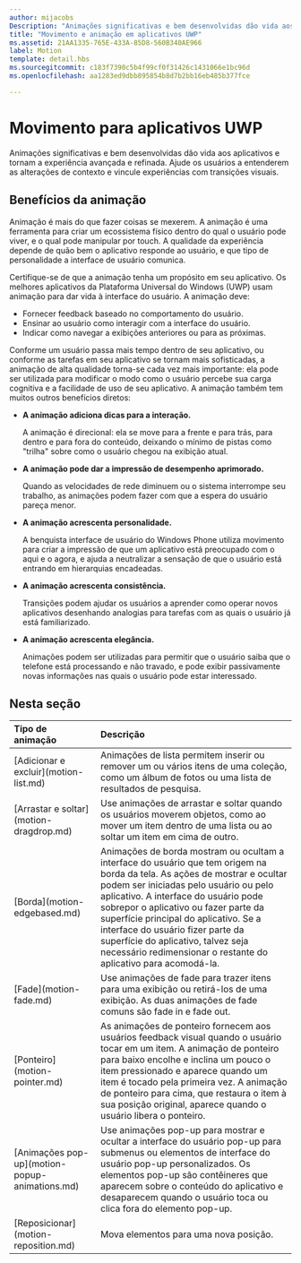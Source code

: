 ```yaml
---
author: mijacobs
Description: "Animações significativas e bem desenvolvidas dão vida aos aplicativos e tornam a experiência avançada e refinada. Ajude os usuários a entenderem as alterações de contexto e vincule experiências com transições visuais."
title: "Movimento e animação em aplicativos UWP"
ms.assetid: 21AA1335-765E-433A-85D8-560B340AE966
label: Motion
template: detail.hbs
ms.sourcegitcommit: c183f7390c5b4f99cf0f31426c1431066e1bc96d
ms.openlocfilehash: aa1283ed9dbb895854b8d7b2bb16eb485b377fce

---
```


# Movimento para aplicativos UWP

Animações significativas e bem desenvolvidas dão vida aos aplicativos e tornam a experiência avançada e refinada. Ajude os usuários a entenderem as alterações de contexto e vincule experiências com transições visuais.

## <span id="Benefits_of_animation"></span><span id="benefits_of_animation"></span><span id="BENEFITS_OF_ANIMATION"></span>Benefícios da animação


Animação é mais do que fazer coisas se mexerem. A animação é uma ferramenta para criar um ecossistema físico dentro do qual o usuário pode viver, e o qual pode manipular por touch. A qualidade da experiência depende de quão bem o aplicativo responde ao usuário, e que tipo de personalidade a interface de usuário comunica.

Certifique-se de que a animação tenha um propósito em seu aplicativo. Os melhores aplicativos da Plataforma Universal do Windows (UWP) usam animação para dar vida à interface do usuário. A animação deve:

-   Fornecer feedback baseado no comportamento do usuário.
-   Ensinar ao usuário como interagir com a interface do usuário.
-   Indicar como navegar a exibições anteriores ou para as próximas.

Conforme um usuário passa mais tempo dentro de seu aplicativo, ou conforme as tarefas em seu aplicativo se tornam mais sofisticadas, a animação de alta qualidade torna-se cada vez mais importante: ela pode ser utilizada para modificar o modo como o usuário percebe sua carga cognitiva e a facilidade de uso de seu aplicativo. A animação também tem muitos outros benefícios diretos:

-   **A animação adiciona dicas para a interação.**

    A animação é direcional: ela se move para a frente e para trás, para dentro e para fora do conteúdo, deixando o mínimo de pistas como "trilha" sobre como o usuário chegou na exibição atual.

-   **A animação pode dar a impressão de desempenho aprimorado.**

    Quando as velocidades de rede diminuem ou o sistema interrompe seu trabalho, as animações podem fazer com que a espera do usuário pareça menor.

-   **A animação acrescenta personalidade.**

    A benquista interface de usuário do Windows Phone utiliza movimento para criar a impressão de que um aplicativo está preocupado com o aqui e o agora, e ajuda a neutralizar a sensação de que o usuário está entrando em hierarquias encadeadas.

-   **A animação acrescenta consistência.**

    Transições podem ajudar os usuários a aprender como operar novos aplicativos desenhando analogias para tarefas com as quais o usuário já está familiarizado.

-   **A animação acrescenta elegância.**

    Animações podem ser utilizadas para permitir que o usuário saiba que o telefone está processando e não travado, e pode exibir passivamente novas informações nas quais o usuário pode estar interessado.

## Nesta seção
<table>
<thead>
<tr class="header">
<th align="left">Tipo de animação</th>
<th align="left">Descrição</th>
</tr>
</thead>
<tbody>
    <tr>
        <td>[Adicionar e excluir](motion-list.md)
        </td>
        <td>Animações de lista permitem inserir ou remover um ou vários itens de uma coleção, como um álbum de fotos ou uma lista de resultados de pesquisa.
        </td>
    </tr> 
    <tr>
        <td>[Arrastar e soltar](motion-dragdrop.md)
        </td>
        <td>Use animações de arrastar e soltar quando os usuários moverem objetos, como ao mover um item dentro de uma lista ou ao soltar um item em cima de outro.
        </td>
    </tr>
    <tr>
        <td>[Borda](motion-edgebased.md)
        </td>
        <td>Animações de borda mostram ou ocultam a interface do usuário que tem origem na borda da tela. As ações de mostrar e ocultar podem ser iniciadas pelo usuário ou pelo aplicativo. A interface do usuário pode sobrepor o aplicativo ou fazer parte da superfície principal do aplicativo. Se a interface do usuário fizer parte da superfície do aplicativo, talvez seja necessário redimensionar o restante do aplicativo para acomodá-la.
        </td>
    </tr>   
    <tr>
        <td>[Fade](motion-fade.md)
        </td>
        <td>Use animações de fade para trazer itens para uma exibição ou retirá-los de uma exibição. As duas animações de fade comuns são fade in e fade out.
        </td>
    </tr>   
    <tr>
        <td>[Ponteiro](motion-pointer.md)
        </td>
        <td>As animações de ponteiro fornecem aos usuários feedback visual quando o usuário tocar em um item. A animação de ponteiro para baixo encolhe e inclina um pouco o item pressionado e aparece quando um item é tocado pela primeira vez. A animação de ponteiro para cima, que restaura o item à sua posição original, aparece quando o usuário libera o ponteiro.
        </td>
    </tr>   
    <tr>
        <td>[Animações pop-up](motion-popup-animations.md)
        </td>
        <td>Use animações pop-up para mostrar e ocultar a interface do usuário pop-up para submenus ou elementos de interface do usuário pop-up personalizados. Os elementos pop-up são contêineres que aparecem sobre o conteúdo do aplicativo e desaparecem quando o usuário toca ou clica fora do elemento pop-up.
        </td>
    </tr>     
    <tr>
        <td>[Reposicionar](motion-reposition.md)
        </td>
        <td>Mova elementos para uma nova posição.
        </td>
    </tr>

</tbody>
</table>

 

 

 







<!--HONumber=Jun16_HO3-->


